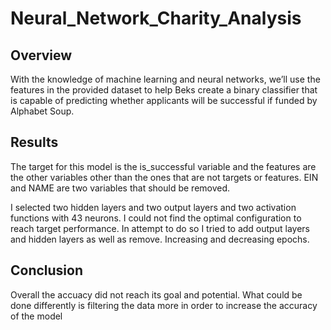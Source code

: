 # Neural_Network_Charity_Analysis

## Overview 

With the knowledge of machine learning and neural networks, we’ll use the features in the provided dataset to help Beks create a binary classifier that is capable of predicting whether applicants will be successful if funded by Alphabet Soup.

## Results 
The target for this model is the is_successful variable and the features are the other variables other than the ones that are not targets or features. EIN and NAME are two variables that should be removed. 

I selected two hidden layers and two output layers and two activation functions with 43 neurons. 
I could not find the optimal configuration to reach target performance. In attempt to do so I tried to add output layers and hidden layers as well as remove. Increasing  and decreasing epochs.

## Conclusion
Overall the accuacy did not reach its goal and potential. What could be done differently is filtering the data more in order to increase the accuracy of the model 
